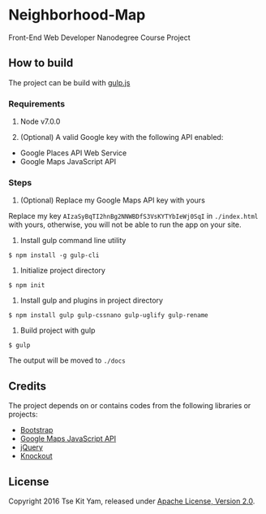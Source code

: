 # Neighborhood-Map
Front-End Web Developer Nanodegree Course Project

## How to build
The project can be build with [gulp.js](http://gulpjs.com)

### Requirements
1. Node v7.0.0

1. (Optional) A valid Google key with the following API enabled:
  * Google Places API Web Service
  * Google Maps JavaScript API

### Steps
1. (Optional) Replace my Google Maps API key with yours

  Replace my key `AIzaSyBqTI2hnBg2NNWBDfS3VsKYTYbIeWj0SqI` in `./index.html` with yours, otherwise, you will not be able to run the app on your site.

1. Install gulp command line utility

  `$ npm install -g gulp-cli`

1. Initialize project directory

  `$ npm init`

1. Install gulp and plugins in project directory

  `$ npm install gulp gulp-cssnano gulp-uglify gulp-rename`

1. Build project with gulp

  `$ gulp`

The output will be moved to `./docs`

## Credits
The project depends on or contains codes from the following libraries or projects:

* [Bootstrap](https://getbootstrap.com)
* [Google Maps JavaScript API](https://developers.google.com/maps/documentation/javascript/)
* [jQuery](https://jquery.com)
* [Knockout](http://knockoutjs.com/)

## License
Copyright 2016 Tse Kit Yam, released under [Apache License, Version 2.0](https://opensource.org/licenses/Apache-2.0).
